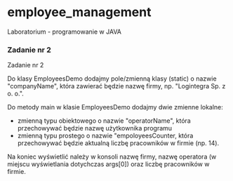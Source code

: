 # employee_management
Laboratorium - programowanie w JAVA

### Zadanie nr 2

Zadanie nr 2

Do klasy EmployeesDemo dodajmy pole/zmienną klasy (static) o nazwie "companyName", która zawierać będzie nazwę firmy, np. "Logintegra Sp. z o. o.".

Do metody main w klasie EmployeesDemo dodajmy dwie zmienne lokalne:
 - zmienną typu obiektowego o nazwie "operatorName", która przechowywać będzie nazwę użytkownika programu
 - zmienną typu prostego o nazwie "empoloyeesCounter, która przechowywać będzie aktualną liczbę pracowników w firmie (np. 14).

Na koniec wyświetlić należy w konsoli nazwę firmy, nazwę operatora (w miejscu wyświetlania dotychczas args[0]) oraz liczbę pracowników w firmie.